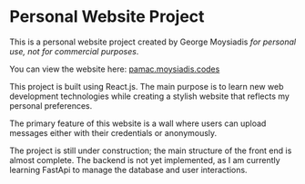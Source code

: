 <h1>Personal Website Project</h1>

<p>This is a personal website project created by George Moysiadis <i>for personal use, not for commercial purposes</i>.</p>
<p>You can view the website here: <a href="http://pamac.moysiadis.codes" target="_blank">pamac.moysiadis.codes</a></p>

<p>This project is built using React.js. The main purpose is to learn new web development technologies while creating a stylish website that reflects my personal preferences.</p>

<p>The primary feature of this website is a wall where users can upload messages either with their credentials or anonymously.</p>

<p>The project is still under construction; the main structure of the front end is almost complete. The backend is not yet implemented, as I am currently learning FastApi to manage the database and user interactions.</p>
